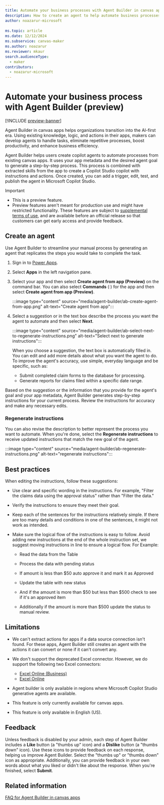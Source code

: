 ```yaml
---
title: Automate your business processes with Agent Builder in canvas apps
description: How to create an agent to help automate business processes with Agent Builder.
author: noazarur-microsoft

ms.topic: article
ms.date: 12/12/2024
ms.subservice: canvas-maker
ms.author: noazarur
ms.reviewer: mkaur
search.audienceType: 
  - maker
contributors:
  - noazarur-microsoft
---
```


# Automate your business process with Agent Builder (preview) 

[!INCLUDE [preview-banner](~/../shared-content/shared/preview-includes/preview-banner.md)]

Agent Builder in canvas apps helps organizations transition into the AI-first era. Using existing knowledge, logic, and actions in their apps, makers can develop agents to handle tasks, eliminate repetitive processes, boost productivity, and enhance business efficiency.

Agent Builder helps users create copilot agents to automate processes from existing canvas apps. It uses your app metadata and the desired agent goal to generate a step-by-step process. This process is combined with extracted skills from the app to create a Copilot Studio copilot with instructions and actions. Once created, you can add a trigger, edit, test, and publish the agent in Microsoft Copilot Studio.

> [!IMPORTANT]
> - This is a preview feature.
> - Preview features aren't meant for production use and might have restricted functionality. These features are subject to [supplemental terms of use](https://go.microsoft.com/fwlink/?linkid=2189520), and are available before an official release so that customers can get early access and provide feedback.

## Create an agent

Use Agent Builder to streamline your manual process by generating an agent that replicates the steps you would take to complete the task.

1. Sign in to [Power Apps](https://make.powerapps.com).
1. Select **Apps** in the left navigation pane.
1. Select your app and then select **Create agent from app (Preview)** on the command bar. You can also select **Commands** (![Commands button.](media/power-apps-page-icons/apps-commands-menu-to-edit.png)) for the app and then select **Create agent from app (Preview)**.

    :::image type="content" source="media/agent-builder/ab-create-agent-from-app.png" alt-text="Create agent from app":::

1. Select a suggestion or in the text box describe the process you want the agent to automate and then select **Next**.

    :::image type="content" source="media/agent-builder/ab-select-next-to-regenerate-instructions.png" alt-text="Select next to generate instructions":::

    When you choose a suggestion, the text box is automatically filled in. You can edit and add more details about what you want the agent to do. To improve the agent's accuracy, use simple, everyday language and be specific, such as:
     - Submit completed claim forms to the database for processing.
     - Generate reports for claims filed within a specific date range.

Based on the suggestion or the information that you provide for the agent's goal and your app metadata, Agent Builder generates step-by-step instructions for your current process. Review the instructions for accuracy and make any necessary edits.

### Regenerate instructions

You can also revise the description to better represent the process you want to automate. When you're done, select the **Regenerate instructions** to receive updated instructions that match the new goal of the agent.

:::image type="content" source="media/agent-builder/ab-regenerate-instructions.png" alt-text="regenerate instructions":::

## Best practices

When editing the instructions, follow these suggestions:

- Use clear and specific wording in the instructions. For example, "Filter the claims data using the approval status" rather than "Filter the data."

- Verify the instructions to ensure they meet their goal.

- Keep each of the sentences for the instructions relatively simple. If there are too many details and conditions in one of the sentences, it might not work as intended.

- Make sure the logical flow of the instructions is easy to follow. Avoid adding new instructions at the end of the whole instruction set, we suggest moving instructions in line to ensure a logical flow. For Example:

    - Read the data from the Table

    - Process the data with pending status

    - If amount is less than $50 auto approve it and mark it as Approved

    - Update the table with new status

    - And if the amount is more than $50 but less than $500 check to see if it's an approved item

    - Additionally if the amount is more than $500 update the status to manual review.

## Limitations

- We can't extract actions for apps if a data source connection isn't found. For these apps, Agent Builder still creates an agent with the actions it can convert or none if it can't convert any.

- We don't support the deprecated Excel connector. However, we do support the following two Excel connectors:

  - [Excel Online (Business)](connections/connection-excel.md)
  - [Excel Online](connections/connection-excel.md)

- Agent builder is only available in regions where Microsoft Copilot Studio generative agents are available.

- This feature is only currently available for canvas apps.

- This feature is only available in English (US).

## Feedback

Unless feedback  is disabled by your admin, each step of Agent Builder includes a **Like** button (a "thumbs up" icon) and a **Dislike** button (a "thumbs down" icon). Use these icons to provide feedback on each response, helping us improve Agent Builder. Select the "thumbs up" or "thumbs down" icon as appropriate. Additionally, you can provide feedback in your own words about what you liked or didn't like about the response. When you're finished, select **Submit**.

## Related information

[FAQ for Agent Builder in canvas apps](../common/faq-agent-builder.md)


